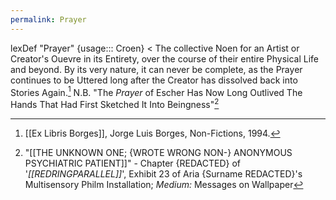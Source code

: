 ```yaml
---
permalink: Prayer
---
```

lexDef "Prayer" {usage::: Croen} < The collective Noen for an Artist or Creator's Ouevre in its Entirety, over the course of their entire Physical Life and beyond. By its very nature, it can never be complete, as the Prayer continues to be Uttered long after the Creator has dissolved back into Stories Again.[^PrayerCroen] N.B. "The *Prayer* of Escher Has Now Long Outlived The Hands That Had First Sketched It Into Beingness"[^s]

[^PrayerCroen]: [[Ex Libris Borges]], Jorge Luis Borges, Non-Fictions, 1994.
[^s]: "[[THE UNKNOWN ONE; {WROTE WRONG NON-} ANONYMOUS PSYCHIATRIC PATIENT]]" - Chapter {REDACTED} of '*[[REDRINGPARALLEL]]*', Exhibit 23 of Aria {Surname REDACTED}'s Multisensory Philm Installation; *Medium:* Messages on Wallpaper